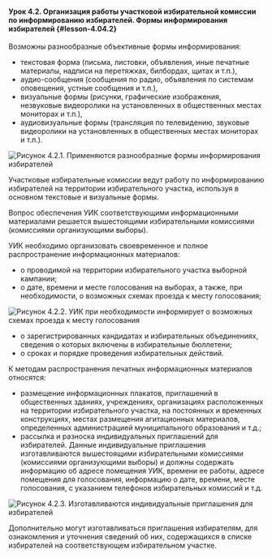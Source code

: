 #### Урок 4.2. Организация работы участковой избирательной комиссии по информированию избирателей. Формы информирования избирателей {#lesson-4.04.2}

Возможны разнообразные объективные формы информирования:

- текстовая форма (письма, листовки, объявления, иные печатные материалы, надписи на перетяжках, билбордах, щитах и т.п.),
- аудио-сообщения (сообщения по радио, объявления по системам оповещения, устные сообщения и т.п.),
- визуальные формы (рисунки, графические изображения, незвуковые видеоролики на установленных в общественных местах мониторах и т.п.),
- аудиовизуальные формы (трансляция по телевидению, звуковые видеоролики на установленных в общественных местах мониторах и т.п.).

![Рисунок 4.2.1. Применяются разнообразные формы информирования избирателей ](./4.04.2.1.png)

Участковые избирательные комиссии ведут работу по информированию избирателей на территории избирательного участка, используя в основном текстовые и визуальные формы.

Вопрос обеспечения УИК соответствующими информационными материалами решается вышестоящими избирательными комиссиями (комиссиями организующими выборы).

УИК необходимо организовать своевременное и полное распространение информационных материалов:

- о проводимой на территории избирательного участка выборной кампании;
- о дате, времени и месте голосования на выборах, а также, при необходимости, о возможных схемах проезда к месту голосования;

![Рисунок 4.2.2. УИК при необходимости информирует о возможных схемах проезда к месту голосования ](./4.04.2.2.png)

- о зарегистрированных кандидатах и избирательных объединениях, сведения о которых включены в избирательные бюллетени;
- о сроках и порядке проведения избирательных действий.

К методам распространения печатных информационных материалов относятся:

- размещение информационных плакатов, приглашений в общественных зданиях, учреждениях, организациях расположенных на территории избирательного участка, на постоянных и временных конструкциях, местах размещения агитационных материалов, определенных администрацией муниципального образования и т.д.;
- рассылка и разноска индивидуальных приглашений для избирателей. Данные индивидуальные приглашения изготавливаются вышестоящими избирательными комиссиями (комиссиями организующими выборы) и должны содержать информацию об адресе помещения УИК, времени ее работы, адресе помещения для голосования, информацию о дате, времени, месте голосования, с указанием телефонов избирательных комиссий и т.д.

![Рисунок 4.2.3. Изготавливаются индивидуальные приглашения для избирателей ](./4.04.2.3.png)

Дополнительно могут изготавливаться приглашения избирателям, для ознакомления и уточнения сведений об них, содержащихся в списке избирателей на соответствующем избирательном участке.
